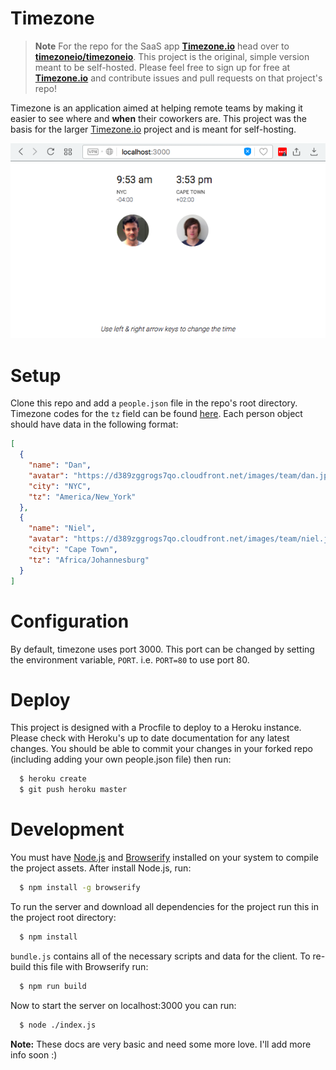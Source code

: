 # Timezone

> **Note** For the repo for the SaaS app **[Timezone.io](http://timezone.io)** 
head over to **[timezoneio/timezoneio](https://github.com/timezoneio/timezoneio)**.
This project is the original, simple version meant to be self-hosted. Please
feel free to sign up for free at **[Timezone.io](http://timezone.io)** and 
contribute issues and pull requests on that project's repo!

Timezone is an application aimed at helping remote teams by making it easier
to see where and **when** their coworkers are. This project was the basis for 
the larger [Timezone.io](https://github.com/timezoneio/timezoneio) project and
is meant for self-hosting.

![Screenshot](public/images/sample.png)

# Setup

Clone this repo and add a `people.json` file in the repo's root directory.
Timezone codes for the `tz` field can be found [here](http://momentjs.com/timezone/).
Each person object should have data in the following format:

```json
[
  {
    "name": "Dan",
    "avatar": "https://d389zggrogs7qo.cloudfront.net/images/team/dan.jpg",
    "city": "NYC",
    "tz": "America/New_York"
  },
  {
    "name": "Niel",
    "avatar": "https://d389zggrogs7qo.cloudfront.net/images/team/niel.jpg",
    "city": "Cape Town",
    "tz": "Africa/Johannesburg"
  }
]
```

# Configuration

By default, timezone uses port 3000.  This port can be changed by setting
the environment variable, `PORT`.  i.e. `PORT=80` to use port 80.

# Deploy

This project is designed with a Procfile to deploy to a Heroku instance. Please
check with Heroku's up to date documentation for any latest changes. You should
be able to commit your changes in your forked repo (including adding your own
people.json file) then run:

```bash
  $ heroku create
  $ git push heroku master
```


# Development

You must have [Node.js](http://nodejs.org/) and [Browserify](http://browserify.org/)
installed on your system to compile the project assets. After install Node.js, run:

```bash
  $ npm install -g browserify
```

To run the server and download all dependencies for the project run this in the
project root directory:

```bash
  $ npm install
```

`bundle.js` contains all of the necessary scripts and data for the client.
To re-build this file with Browserify run:

```bash
  $ npm run build
```

Now to start the server on localhost:3000 you can run:

```bash
  $ node ./index.js
```

**Note:** These docs are very basic and need some more love. I'll add more info
soon  :)
